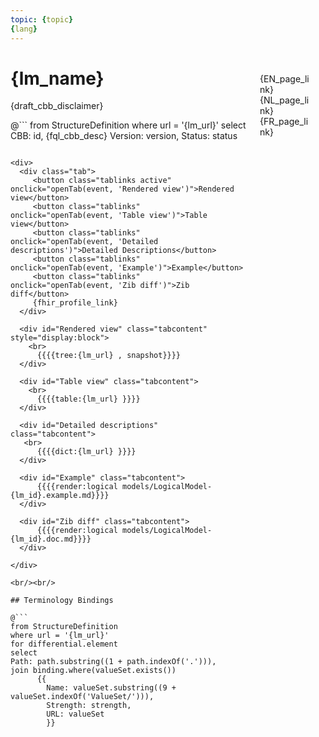 ```yaml
---
topic: {topic}
{lang}
---
```


<div style="float:right;width:85px;padding:10px;margin:10">
<p>{EN_page_link}  {NL_page_link}  {FR_page_link}<p>
</div>

# {lm_name}

{draft_cbb_disclaimer}

@```
from StructureDefinition
where url = '{lm_url}'
select 
CBB: id,
{fql_cbb_desc} 
Version: version,
Status: status
```

<div>
  <div class="tab">
     <button class="tablinks active" onclick="openTab(event, 'Rendered view')">Rendered view</button>
     <button class="tablinks" onclick="openTab(event, 'Table view')">Table view</button>
     <button class="tablinks" onclick="openTab(event, 'Detailed descriptions')">Detailed Descriptions</button>
     <button class="tablinks" onclick="openTab(event, 'Example')">Example</button>
     <button class="tablinks" onclick="openTab(event, 'Zib diff')">Zib diff</button>
     {fhir_profile_link}
  </div>

  <div id="Rendered view" class="tabcontent" style="display:block">
    <br>
      {{{{tree:{lm_url} , snapshot}}}}
  </div>

  <div id="Table view" class="tabcontent">
    <br>
      {{{{table:{lm_url} }}}}
  </div>

  <div id="Detailed descriptions" class="tabcontent">
   <br>
      {{{{dict:{lm_url} }}}}
  </div>

  <div id="Example" class="tabcontent">
      {{{{render:logical models/LogicalModel-{lm_id}.example.md}}}}
  </div>

  <div id="Zib diff" class="tabcontent">
      {{{{render:logical models/LogicalModel-{lm_id}.doc.md}}}}
  </div>

</div>

<br/><br/> 

## Terminology Bindings

@```
from StructureDefinition
where url = '{lm_url}'
for differential.element
select
Path: path.substring((1 + path.indexOf('.'))),
join binding.where(valueSet.exists())
      {{ 
        Name: valueSet.substring((9 + valueSet.indexOf('ValueSet/'))),
        Strength: strength,
        URL: valueSet
        }}
```  